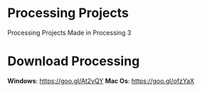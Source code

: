 # Processing Projects
Processing Projects Made in Processing 3
# Download Processing
**Windows**: https://goo.gl/At2vQY
**Mac Os**: https://goo.gl/ofzYaX
